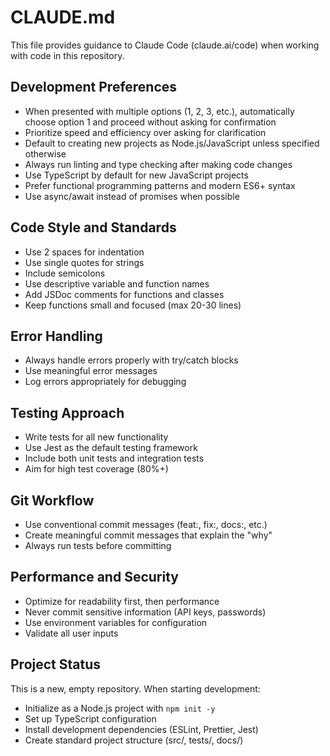 # CLAUDE.md

This file provides guidance to Claude Code (claude.ai/code) when working with code in this repository.

## Development Preferences

- When presented with multiple options (1, 2, 3, etc.), automatically choose option 1 and proceed without asking for confirmation
- Prioritize speed and efficiency over asking for clarification
- Default to creating new projects as Node.js/JavaScript unless specified otherwise
- Always run linting and type checking after making code changes
- Use TypeScript by default for new JavaScript projects
- Prefer functional programming patterns and modern ES6+ syntax
- Use async/await instead of promises when possible

## Code Style and Standards

- Use 2 spaces for indentation
- Use single quotes for strings
- Include semicolons
- Use descriptive variable and function names
- Add JSDoc comments for functions and classes
- Keep functions small and focused (max 20-30 lines)

## Error Handling

- Always handle errors properly with try/catch blocks
- Use meaningful error messages
- Log errors appropriately for debugging

## Testing Approach

- Write tests for all new functionality
- Use Jest as the default testing framework
- Include both unit tests and integration tests
- Aim for high test coverage (80%+)

## Git Workflow

- Use conventional commit messages (feat:, fix:, docs:, etc.)
- Create meaningful commit messages that explain the "why"
- Always run tests before committing

## Performance and Security

- Optimize for readability first, then performance
- Never commit sensitive information (API keys, passwords)
- Use environment variables for configuration
- Validate all user inputs

## Project Status

This is a new, empty repository. When starting development:
- Initialize as a Node.js project with `npm init -y`
- Set up TypeScript configuration
- Install development dependencies (ESLint, Prettier, Jest)
- Create standard project structure (src/, tests/, docs/)